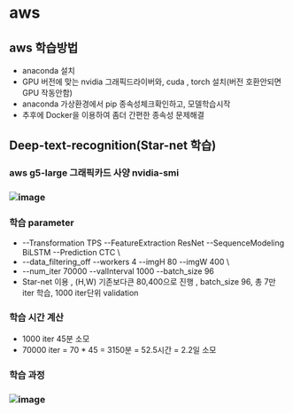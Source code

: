 # aws

## aws 학습방법
- anaconda 설치
- GPU 버전에 맞는 nvidia 그래픽드라이버와, cuda , torch 설치(버전 호환안되면 GPU 작동안함)
- anaconda 가상환경에서 pip 종속성체크확인하고, 모델학습시작
- 추후에 Docker을 이용하여 좀더 간편한 종속성 문제해결

## Deep-text-recognition(Star-net 학습)
### aws g5-large 그래픽카드 사양 nvidia-smi
### ![image](https://user-images.githubusercontent.com/54635552/178092965-4b788c96-102d-4a52-bd52-db6030a4160c.png)

### 학습 parameter
- --Transformation TPS --FeatureExtraction ResNet --SequenceModeling BiLSTM --Prediction CTC \
- --data_filtering_off --workers 4 --imgH 80 --imgW 400 \
- --num_iter 70000 --valInterval 1000 --batch_size 96
- Star-net 이용 , (H,W) 기존보다큰 80,400으로 진행 , batch_size 96, 총 7만 iter 학습, 1000 iter단위 validation

### 학습 시간 계산
- 1000 iter 45분 소모
- 70000 iter = 70 * 45 = 3150분 = 52.5시간 = 2.2일 소모

### 학습 과정
### ![image](https://user-images.githubusercontent.com/54635552/178093100-2e56a9a8-ecdf-484d-9469-7ab89a9f6259.png)

